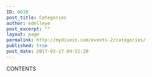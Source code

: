 ```yaml
---
ID: 6610
post_title: Categories
author: edelleye
post_excerpt: ""
layout: page
permalink: http://mydivein.com/events-2/categories/
published: true
post_date: 2017-03-17 04:51:20
---
```

CONTENTS
